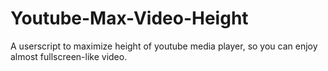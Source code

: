 # Youtube-Max-Video-Height
A userscript to maximize height of youtube media player, so you can enjoy almost fullscreen-like video.
